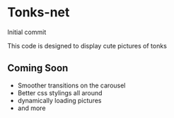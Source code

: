 # Tonks-net

Initial commit

This code is designed to display cute pictures of tonks

## Coming Soon

- Smoother transitions on the carousel
- Better css stylings all around
- dynamically loading pictures
- and more
